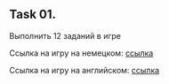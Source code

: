 ## Task 01. 

Выполнить 12 заданий в игре

Ссылка на игру на немецком: [ссылка](http://sql-island.informatik.uni-kl.de/?lang=de)

Ссылка на игру на английском: [ссылка](http://sql-island.informatik.uni-kl.de/?lang=en)